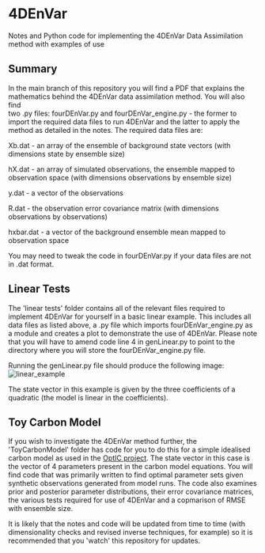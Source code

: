 # 4DEnVar
Notes and Python code for implementing the 4DEnVar Data Assimilation method with examples of use

## Summary
In the main branch of this repository you will find a PDF that explains the mathematics behind the 4DEnVar data assimilation method. You will also find   
two .py files: fourDEnVar.py and fourDEnVar_engine.py - the former to import the required data files to run 4DEnVar and the latter to apply the method as detailed in the notes. The required data files are:

Xb.dat - an array of the ensemble of background state vectors (with dimensions state by ensemble size)

hX.dat - an array of simulated observations, the ensemble mapped to observation space (with dimensions observations by ensemble size)

y.dat - a vector of the observations

R.dat - the observation error covariance matrix (with dimensions observations by observations)

hxbar.dat - a vector of the background ensemble mean mapped to observation space

You may need to tweak the code in fourDEnVar.py if your data files are not in .dat format.
    
## Linear Tests
The 'linear tests' folder contains all of the relevant files required to implement 4DEnVar for yourself in a basic linear example. This includes all data files as listed above, a .py file which imports fourDEnVar_engine.py as a module and creates a plot to demonstrate the use of 4DEnVar. Please note that you will have to amend code line 4 in genLinear.py to point to the directory where you will store the fourDEnVar_engine.py file.

Running the genLinear.py file should produce the following image:
![linear_example](https://user-images.githubusercontent.com/93133873/216400849-c8fd1094-3672-4754-9df7-47f96f8c0668.png)

The state vector in this example is given by the three coefficients of a quadratic (the model is linear in the coefficients). 


## Toy Carbon Model
If you wish to investigate the 4DEnVar method further, the 'ToyCarbonModel' folder has code for you to do this for a simple idealised carbon model as used in the [OptIC project](https://www.globalcarbonproject.org/activities/OptIC.htm). The state vector in this case is the vector of 4 parameters present in the carbon model equations. You will find code that was primarily written to find optimal parameter sets given synthetic observations generated from model runs. The code also examines prior and posterior parameter distributions, their error covariance matrices, the various tests required for use of 4DEnVar and a copmarison of RMSE with ensemble size.
 
It is likely that the notes and code will be updated from time to time (with dimensionality checks and revised inverse techniques, for example) so it is recommended that you 'watch' this repository for updates.
